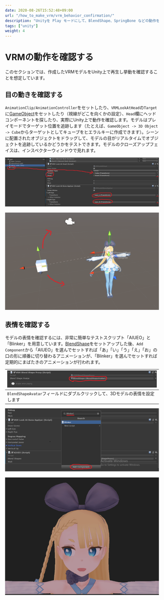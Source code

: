 ```yaml
---
date: 2020-08-26T15:52:48+09:00
url: "/how_to_make_vrm/vrm_behavior_confirmation/"
description: "Unityを Play モードにして、BlendShape、SpringBone などの動作を確認する"
tags: ["unity"]
weight: 4
---
```


# VRMの動作を確認する

このセクションでは、作成したVRMモデルをUnity上で再生し挙動を確認することを想定しています。

## 目の動きを確認する

`AnimationClip/AnimationController`をセットしたり、`VRMLookAtHead`の`Target`に[GameObject](/univrm/lookat/univrm_lookat#target)をセットしたり（視線がどこを向くかの設定）、`Head`欄にヘッドコンポーネントを探したり、実際にUnity上で動作を確認します。モデルはプレイモードでターゲット位置を追跡します（たとえば、``GameObject -> 3D Object -> Cube``からターゲットとしてキュ​​ーブをヒエラルキーに作成できます）。シーンに配置されたオブジェクトをドラッグして、モデルの目がリアルタイムでオブジェクトを追跡しているかどうかをテストできます。モデルのクローズアップフェイスは、インスペクターウィンドウで見れます。

![LookAtTarget](/_static/images/vrm/LookAtTarget.png)
<br>
<br>
![TargetTracking](/_static/images/vrm/TargetTracking.png)

## 表情を確認する

モデルの表情を確認するには、非常に簡単なテストスクリプト「AIUEO」と「Blinker」を用意しています。[BlendShape](/univrm/blendshape/univrm_blendshape#vrmblendshapeproxy)をセットアップした後、`Add Component`から「AIUEO」を選んでセットすれば「あ」「い」「う」「え」「お」の口の形に順番に切り替わるアニメーションが、「Blinker」を選んでセットすれば定期的にまばたきのアニメーションが行われます。

| ![BlendShapeProxy](/_static/images/vrm/BlendShapeProxy.png)                    |
|--------------------------------------------------------------------------------|
| ``BlendShapeAvatar``フィールドにダブルクリックして、3Dモデルの表情を設定します |

![AddExpressionScripts](/_static/images/vrm/AddExpressionScripts.png)
<br>
<br>
![InspectorFaceView](/_static/images/vrm/InspectorFaceView.png)
